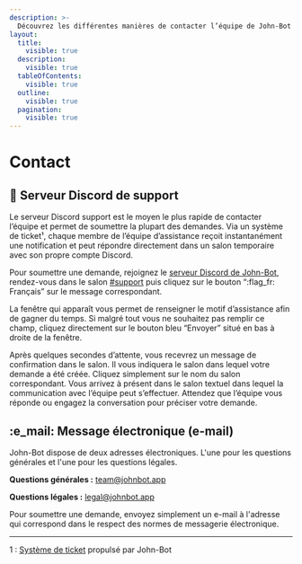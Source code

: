 ```yaml
---
description: >-
  Découvrez les différentes manières de contacter l’équipe de John-Bot et choisissez celle qui vous convient le mieux.
layout:
  title:
    visible: true
  description:
    visible: true
  tableOfContents:
    visible: true
  outline:
    visible: true
  pagination:
    visible: true
---
```


# Contact

## :speech_balloon: Serveur Discord de support

Le serveur Discord support est le moyen le plus rapide de contacter l’équipe et permet de soumettre la plupart des demandes. Via un système de ticket¹, chaque membre de l’équipe d’assistance reçoit instantanément une notification et peut répondre directement dans un salon temporaire avec son propre compte Discord.

Pour soumettre une demande, rejoignez le [serveur Discord de John-Bot](https://discord.com/invite/YgRbfQ3Mkg), rendez-vous dans le salon [#support](https://discord.com/channels/959269961572962314/960211222211489903) puis cliquez sur le bouton “:flag_fr: Français” sur le message correspondant.

La fenêtre qui apparaît vous permet de renseigner le motif d’assistance afin de gagner du temps. Si malgré tout vous ne souhaitez pas remplir ce champ, cliquez directement sur le bouton bleu “Envoyer” situé en bas à droite de la fenêtre.

Après quelques secondes d’attente, vous recevrez un message de confirmation dans le salon. Il vous indiquera le salon dans lequel votre demande a été créée. Cliquez simplement sur le nom du salon correspondant. Vous arrivez à présent dans le salon textuel dans lequel la communication avec l’équipe peut s’effectuer. Attendez que l’équipe vous réponde ou engagez la conversation pour préciser votre demande.

## :e_mail: Message électronique (e-mail)

John-Bot dispose de deux adresses électroniques. L'une pour les questions générales et l'une pour les questions légales.

**Questions générales :** [team@johnbot.app](mailto:team@johnbot.app)

**Questions légales :** [legal@johnbot.app](mailto:legal@johnbot.app)

Pour soumettre une demande, envoyez simplement un e-mail à l'adresse qui correspond dans le respect des normes de messagerie électronique.

---

1 : [Système de ticket](../fr/usage/configuration/tickets.md) propulsé par John-Bot